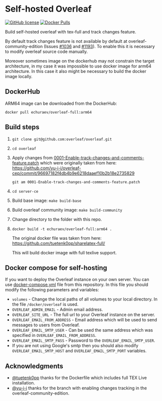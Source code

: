 # Self-hosted Overleaf

[![GitHub license](https://img.shields.io/github/license/echuraev/overleaf-full-build)](https://github.com/echuraev/overleaf-full-build/blob/main/LICENSE)
[![Docker Pulls](https://img.shields.io/docker/pulls/echuraev/overleaf-full)](https://hub.docker.com/r/echuraev/overleaf-full)

Build self-hosted overleaf with tex-full and track changes feature.

By default track changes feature is not available by default at
overleaf-community-edition (Issues [#1036](https://github.com/overleaf/overleaf/issues/1036#issuecomment-1446518123)
and [#1193](https://github.com/overleaf/overleaf/issues/1193)). To enable this
it is necessary to modify overleaf source code manually.

Moreover sometimes image on the dockerhub may not constrain the target
architecture, in my case it was impossible to use docker image for arm64
architecture. In this case it also might be necessary to build the docker image
locally.

## DockerHub

ARM64 image can be downloaded from the DockerHub:
```
docker pull echuraev/overleaf-full:arm64
```

## Build steps

1. `git clone git@github.com:overleaf/overleaf.git`
2. `cd overleaf`
3. Apply changes from [0001-Enable-track-changes-and-comments-feature.patch](0001-Enable-track-changes-and-comments-feature.patch)
    which were originally taken from here: https://github.com/yu-i-i/overleaf-cep/commit/96697182f4db4b9e6218daaef10b2b18e2735829
    ```
    git am 0001-Enable-track-changes-and-comments-feature.patch
    ```
3. `cd server-ce`
4. Build base image: `make build-base`
5. Build overleaf community image: `make build-community`
6. Change directory to the folder with this repo.
7. `docker build -t echuraev/overleaf-full:arm64 .`

    The original docker file was taken from here: https://github.com/tuetenk0pp/sharelatex-full/

    This will build docker image with full texlive support.

## Docker compose for self-hosting
If you want to deploy the Overleaf instance on your own server. You can use [docker-compose.yml](docker-compose.yml) file from this repository.
In this file you should modify the following parameters and variables:
- `volumes` - Change the local paths of all volumes to your local directory. In the file `/docker/overleaf` is used.
- `OVERLEAF_ADMIN_EMAIL` - Admin email address.
- `OVERLEAF_SITE_URL` - The full url to your Overleaf instance on the server.
- `OVERLEAF_EMAIL_FROM_ADDRESS` - Email address which will be used to send messages to users from Overleaf.
- `OVERLEAF_EMAIL_SMTP_USER` - Can be used the same address which was specified in `OVERLEAF_EMAIL_FROM_ADDRESS`.
- `OVERLEAF_EMAIL_SMTP_PASS` - Password to the `OVERLEAF_EMAIL_SMTP_USER`.
- If you are not using Google's smtp then you should also modify `OVERLEAF_EMAIL_SMTP_HOST` and `OVERLEAF_EMAIL_SMTP_PORT` variables.

## Acknowledgments
- [@tuetenk0pp](https://github.com/tuetenk0pp/) thanks for the Dockerfile which includes full TEX Live
    installation.
- [@yu-i-i](https://github.com/yu-i-i/) thanks for the branch with enabling changes tracking in the
    overleaf-community-edition.

